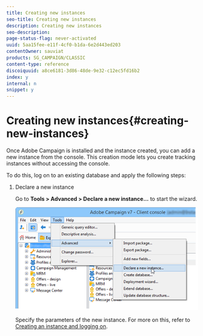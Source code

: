 ```yaml
---
title: Creating new instances
seo-title: Creating new instances
description: Creating new instances
seo-description: 
page-status-flag: never-activated
uuid: 5aa15fee-e11f-4cf0-b1da-6e2d443ed203
contentOwner: sauviat
products: SG_CAMPAIGN/CLASSIC
content-type: reference
discoiquuid: a8ce6181-3d86-48de-9e32-c12ec5fd16b2
index: y
internal: n
snippet: y
---
```


# Creating new instances{#creating-new-instances}

Once Adobe Campaign is installed and the instance created, you can add a new instance from the console. This creation mode lets you create tracking instances without accessing the console.

To do this, log on to an existing database and apply the following steps:

1. Declare a new instance

   Go to **Tools > Advanced > Declare a new instance...** to start the wizard.

   ![](assets/s_ncs_install_declare_instance_menu.png)

   Specify the parameters of the new instance. For more on this, refer to [Creating an instance and logging on](../../installation/using/creating-an-instance-and-logging-on.md).

